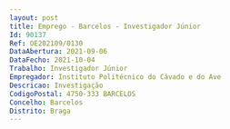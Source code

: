 ```yaml
--- 
layout: post
title: Emprego - Barcelos - Investigador Júnior
Id: 90137
Ref: OE202109/0130
DataAbertura: 2021-09-06
DataFecho: 2021-10-04
Trabalho: Investigador Júnior
Empregador: Instituto Politécnico do Cávado e do Ave
Descricao: Investigação
CodigoPostal: 4750-333 BARCELOS
Concelho: Barcelos
Distrito: Braga
--- 
```

